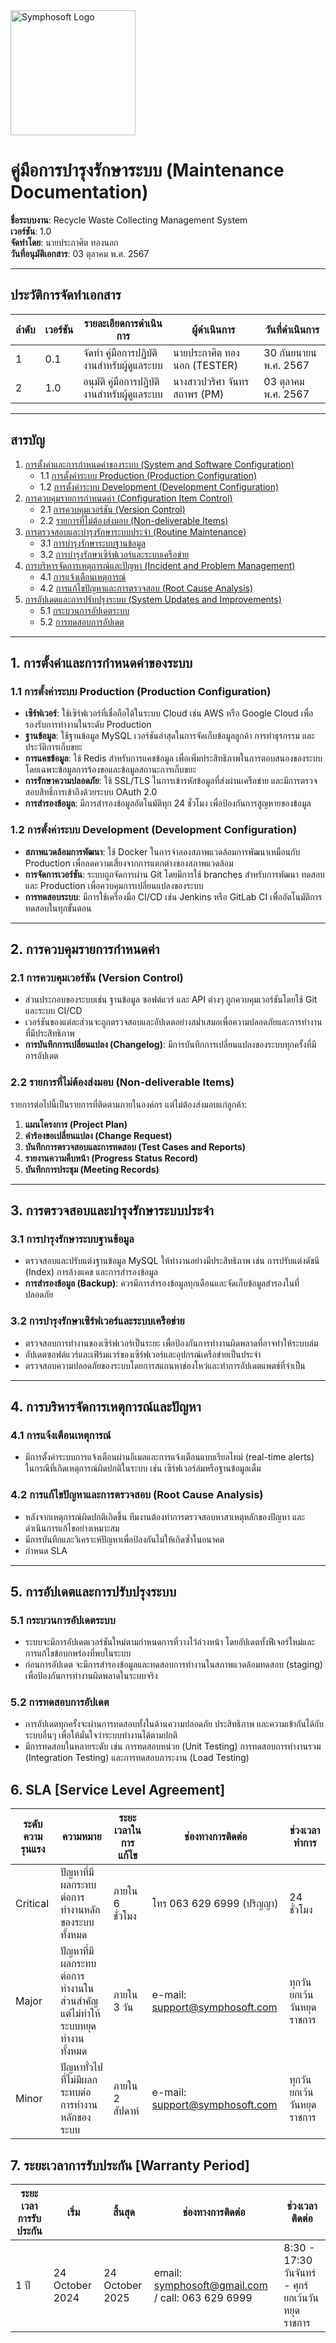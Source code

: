 <img src="https://www.symphosoft.com/logo/symphosoftLogo.png" alt="Symphosoft Logo" width="200"/>

# คู่มือการบำรุงรักษาระบบ (Maintenance Documentation)
**ชื่อระบบงาน**: Recycle Waste Collecting Management System  
**เวอร์ชัน**: 1.0  
**จัดทำโดย**: นายประกาศิต ทองนอก  
**วันที่อนุมัติเอกสาร**: 03 ตุลาคม พ.ศ. 2567  
  
---

## ประวัติการจัดทำเอกสาร

| ลำดับ | เวอร์ชัน | รายละเอียดการดำเนินการ                 | ผู้ดำเนินการ | วันที่ดำเนินการ |
|-------|----------|-----------------------------------------|--------------|-----------------|
| 1     | 0.1      | จัดทำ คู่มือการปฏิบัติงานสำหรับผู้ดูแลระบบ         | นายประกาศิต ทองนอก  (TESTER)  | 30 กันยนายน พ.ศ. 2567        |
| 2     | 1.0      | อนุมัติ คู่มือการปฏิบัติงานสำหรับผู้ดูแลระบบ       | นางสาวปวริศา จันทรสถาพร (PM)  | 03 ตุลาคม พ.ศ. 2567        |  

---

## สารบัญ

1. [การตั้งค่าและการกำหนดค่าของระบบ (System and Software Configuration)](#1-การตั้งค่าและการกำหนดค่าของระบบ)
    - 1.1 [การตั้งค่าระบบ Production (Production Configuration)](#11-การตั้งค่าระบบ-production)
    - 1.2 [การตั้งค่าระบบ Development (Development Configuration)](#12-การตั้งค่าระบบ-development)
2. [การควบคุมรายการกำหนดค่า (Configuration Item Control)](#2-การควบคุมรายการกำหนดค่า)
    - 2.1 [การควบคุมเวอร์ชัน (Version Control)](#21-การควบคุมเวอร์ชัน)
    - 2.2 [รายการที่ไม่ต้องส่งมอบ (Non-deliverable Items)](#22-รายการที่ไม่ต้องส่งมอบ)
3. [การตรวจสอบและบำรุงรักษาระบบประจำ (Routine Maintenance)](#3-การตรวจสอบและบำรุงรักษาระบบประจำ)
    - 3.1 [การบำรุงรักษาระบบฐานข้อมูล](#31-การบำรุงรักษาระบบฐานข้อมูล)
    - 3.2 [การบำรุงรักษาเซิร์ฟเวอร์และระบบเครือข่าย](#32-การบำรุงรักษาเซิร์ฟเวอร์และระบบเครือข่าย)
4. [การบริหารจัดการเหตุการณ์และปัญหา (Incident and Problem Management)](#4-การบริหารจัดการเหตุการณ์และปัญหา)
    - 4.1 [การแจ้งเตือนเหตุการณ์](#41-การแจ้งเตือนเหตุการณ์)
    - 4.2 [การแก้ไขปัญหาและการตรวจสอบ (Root Cause Analysis)](#42-การแก้ไขปัญหาและการตรวจสอบ)
5. [การอัปเดตและการปรับปรุงระบบ (System Updates and Improvements)](#5-การอัปเดตและการปรับปรุงระบบ)
    - 5.1 [กระบวนการอัปเดตระบบ](#51-กระบวนการอัปเดตระบบ)
    - 5.2 [การทดสอบการอัปเดต](#52-การทดสอบการอัปเดต)

---

## 1. การตั้งค่าและการกำหนดค่าของระบบ

### 1.1 การตั้งค่าระบบ Production (Production Configuration)
- **เซิร์ฟเวอร์**: ใช้เซิร์ฟเวอร์ที่เชื่อถือได้ในระบบ Cloud เช่น AWS หรือ Google Cloud เพื่อรองรับการทำงานในระดับ Production
- **ฐานข้อมูล**: ใช้ฐานข้อมูล MySQL เวอร์ชันล่าสุดในการจัดเก็บข้อมูลลูกค้า การทำธุรกรรม และประวัติการเก็บขยะ
- **การแคชข้อมูล**: ใช้ Redis สำหรับการแคชข้อมูล เพื่อเพิ่มประสิทธิภาพในการตอบสนองของระบบ โดยเฉพาะข้อมูลการร้องขอและข้อมูลสถานะการเก็บขยะ
- **การรักษาความปลอดภัย**: ใช้ SSL/TLS ในการเข้ารหัสข้อมูลที่ส่งผ่านเครือข่าย และมีการตรวจสอบสิทธิ์การเข้าถึงด้วยระบบ OAuth 2.0
- **การสำรองข้อมูล**: มีการสำรองข้อมูลอัตโนมัติทุก 24 ชั่วโมง เพื่อป้องกันการสูญหายของข้อมูล

### 1.2 การตั้งค่าระบบ Development (Development Configuration)
- **สภาพแวดล้อมการพัฒนา**: ใช้ Docker ในการจำลองสภาพแวดล้อมการพัฒนาเหมือนกับ Production เพื่อลดความเสี่ยงจากการแตกต่างของสภาพแวดล้อม
- **การจัดการเวอร์ชัน**: ระบบถูกจัดการผ่าน Git โดยมีการใช้ branches สำหรับการพัฒนา ทดสอบ และ Production เพื่อควบคุมการเปลี่ยนแปลงของระบบ
- **การทดสอบระบบ**: มีการใช้เครื่องมือ CI/CD เช่น Jenkins หรือ GitLab CI เพื่ออัตโนมัติการทดสอบในทุกขั้นตอน

---

## 2. การควบคุมรายการกำหนดค่า

### 2.1 การควบคุมเวอร์ชัน (Version Control)
- ส่วนประกอบของระบบเช่น ฐานข้อมูล ซอฟต์แวร์ และ API ต่างๆ ถูกควบคุมเวอร์ชันโดยใช้ Git และระบบ CI/CD
- เวอร์ชันของแต่ละส่วนจะถูกตรวจสอบและอัปเดตอย่างสม่ำเสมอเพื่อความปลอดภัยและการทำงานที่มีประสิทธิภาพ
- **การบันทึกการเปลี่ยนแปลง (Changelog)**: มีการบันทึกการเปลี่ยนแปลงของระบบทุกครั้งที่มีการอัปเดต

### 2.2 รายการที่ไม่ต้องส่งมอบ (Non-deliverable Items)
รายการต่อไปนี้เป็นรายการที่ติดตามภายในองค์กร แต่ไม่ต้องส่งมอบแก่ลูกค้า:
1. **แผนโครงการ (Project Plan)**
2. **คำร้องขอเปลี่ยนแปลง (Change Request)**
3. **บันทึกการตรวจสอบและการทดสอบ (Test Cases and Reports)**
4. **รายงานความคืบหน้า (Progress Status Record)**
5. **บันทึกการประชุม (Meeting Records)**

---

## 3. การตรวจสอบและบำรุงรักษาระบบประจำ

### 3.1 การบำรุงรักษาระบบฐานข้อมูล
- ตรวจสอบและปรับแต่งฐานข้อมูล MySQL ให้ทำงานอย่างมีประสิทธิภาพ เช่น การปรับแต่งดัชนี (Index) การล้างแคช และการสำรองข้อมูล
- **การสำรองข้อมูล (Backup)**: ควรมีการสำรองข้อมูลทุกเดือนและจัดเก็บข้อมูลสำรองในที่ปลอดภัย

### 3.2 การบำรุงรักษาเซิร์ฟเวอร์และระบบเครือข่าย
- ตรวจสอบการทำงานของเซิร์ฟเวอร์เป็นระยะ เพื่อป้องกันการทำงานผิดพลาดที่อาจทำให้ระบบล่ม
- อัปเดตซอฟต์แวร์และเฟิร์มแวร์ของเซิร์ฟเวอร์และอุปกรณ์เครือข่ายเป็นประจำ
- ตรวจสอบความปลอดภัยของระบบโดยการสแกนหาช่องโหว่และทำการอัปเดตแพตช์ที่จำเป็น

---

## 4. การบริหารจัดการเหตุการณ์และปัญหา

### 4.1 การแจ้งเตือนเหตุการณ์
- มีการตั้งค่าระบบการแจ้งเตือนผ่านอีเมลและการแจ้งเตือนแบบเรียลไทม์ (real-time alerts) ในกรณีที่เกิดเหตุการณ์ผิดปกติในระบบ เช่น เซิร์ฟเวอร์ล่มหรือฐานข้อมูลเต็ม

### 4.2 การแก้ไขปัญหาและการตรวจสอบ (Root Cause Analysis)
- หลังจากเหตุการณ์ผิดปกติเกิดขึ้น ทีมงานต้องทำการตรวจสอบหาสาเหตุหลักของปัญหา และดำเนินการแก้ไขอย่างเหมาะสม
- มีการบันทึกและวิเคราะห์ปัญหาเพื่อป้องกันไม่ให้เกิดซ้ำในอนาคต
- กำหนด SLA 

---

## 5. การอัปเดตและการปรับปรุงระบบ

### 5.1 กระบวนการอัปเดตระบบ
- ระบบจะมีการอัปเดตเวอร์ชันใหม่ตามกำหนดการที่วางไว้ล่วงหน้า โดยอัปเดตทั้งฟีเจอร์ใหม่และการแก้ไขข้อบกพร่องที่พบในระบบ
- ก่อนการอัปเดต จะมีการสำรองข้อมูลและทดสอบการทำงานในสภาพแวดล้อมทดสอบ (staging) เพื่อป้องกันการทำงานผิดพลาดในระบบจริง

### 5.2 การทดสอบการอัปเดต
- การอัปเดตทุกครั้งจะผ่านการทดสอบทั้งในด้านความปลอดภัย ประสิทธิภาพ และความเข้ากันได้กับระบบอื่นๆ เพื่อให้มั่นใจว่าระบบทำงานได้ตามปกติ
- มีการทดสอบในหลายระดับ เช่น การทดสอบหน่วย (Unit Testing) การทดสอบการทำงานรวม (Integration Testing) และการทดสอบภาระงาน (Load Testing)

## 6.  SLA [Service Level Agreement]  
  
| ระดับความรุนแรง | ความหมาย                                  | ระยะเวลาในการแก้ไข | ช่องทางการติดต่อ                        | ช่วงเวลาทำการ               |
|-----------------|--------------------------------------------|--------------------|-----------------------------------------|----------------------------|
| Critical        | ปัญหาที่มีผลกระทบต่อการทำงานหลักของระบบทั้งหมด | ภายใน 6 ชั่วโมง    | โทร 063 629 6999 (ปริญญา)             | 24 ชั่วโมง                 |
| Major           | ปัญหาที่มีผลกระทบต่อการทำงานในส่วนสำคัญ แต่ไม่ทำให้ระบบหยุดทำงานทั้งหมด | ภายใน 3 วัน        | e-mail: support@symphosoft.com         | ทุกวัน ยกเว้นวันหยุดราชการ |
| Minor           | ปัญหาทั่วไปที่ไม่มีผลกระทบต่อการทำงานหลักของระบบ | ภายใน 2 สัปดาห์   | e-mail: support@symphosoft.com         | ทุกวัน ยกเว้นวันหยุดราชการ |  

## 7. ระยะเวลาการรับประกัน [Warranty Period]  
  

| ระยะเวลาการรับประกัน | เริ่ม              | สิ้นสุด             | ช่องทางการติดต่อ                              | ช่วงเวลาติดต่อ                          |
|----------------------|-------------------|--------------------|---------------------------------------------|--------------------------------------|
| 1 ปี               | 24 October 2024 | 24 October 2025 | email: symphosoft@gmail.com / call: 063 629 6999 | 8:30 - 17:30  วันจันทร์ - ศุกร์ ยกเว้นวันหยุดราชการ |  
  
